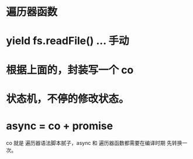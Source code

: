 # 遍历器函数

# yield fs.readFile() ... 手动

# 根据上面的，封装写一个 co

# 状态机，不停的修改状态。

# async = co + promise

co 就是 遍历器语法脚本腻子，async 和 遍历器函数都需要在编译时期
先转换一次。

